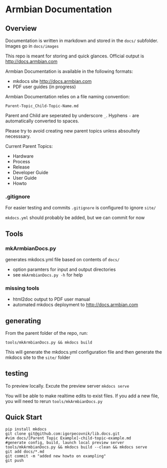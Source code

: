 # Armbian Documentation #

## Overview ##

Documentation is written in markdown and stored in the `docs/` subfolder.  Images go in `docs/images`

This repo is meant for storing and quick glances.  Official output is http://docs.armbian.com

Armbian Documentation is available in the following formats:

* mkdocs site http://docs.armbian.com
* PDF user guides \(in progress\)

Armbian Documentation relies on a file naming convention:

`Parent-Topic_Child-Topic-Name.md`

Parent and Child are seperated by underscore `_`.  Hyphens `-` are automatically converted to spaces.

Please try to avoid creating new parent topics unless absoultely necesssary.

Current Parent Topics:

* Hardware
* Process
* Release
* Developer Guide
* User Guide
* Howto

### .gitignore ###
For easier testing and commits `.gitignore` is configured to ignore `site/`

`mkdocs.yml` should probably be added, but we can commit for now

## Tools ##

### mkArmbianDocs.py ###
generates mkdocs.yml file based on contents of `docs/`

* option paramters for input and output directories
* see `mkArmbianDocs.py -h` for help

### missing tools ###
* html2doc output to PDF user manual
* automated mkdocs deployment to http://docs.armbian.com

## generating ##
From the parent folder of the repo, run:

`tools/mkArmbianDocs.py && mkdocs build`

This will generate the mkdocs.yml configuration file and then generate the mkdocs site to the `site/` folder

## testing ##
To preview locally. Excute the preview server `mkdocs serve`

You will be able to make realtime edits to exist files.  If you add a new file, you will need to rerun `tools/mkArmbianDocs.py`
## Quick Start ##

```
pip install mkdocs
git clone git@github.com:igorpecovnik/lib.docs.git
#vim docs/[Parent Topic Example]-child-topic-example.md
#generate config, build, launch local preview server
tools/mkArmbianDocs.py && mkdocs build --clean && mkdocs serve
git add docs/*.md
git commit -m "added new howto on exampling"
git push
```
